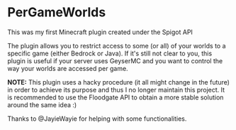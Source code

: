 # PerGameWorlds

This was my first Minecraft plugin created under the Spigot API

The plugin allows you to restrict access to some (or all) of your worlds to a specific game (either Bedrock or Java).
If it's still not clear to you, this plugin is useful if your server uses GeyserMC and you want to control the way your worlds are accessed per game.

**NOTE:** This plugin uses a hacky procedure (it all might change in the future) in order to achieve its purpose and thus I no longer maintain this project. It is recommended to use the Floodgate API to obtain a more stable solution around the same idea :)

Thanks to @JayieWayie for helping with some functionalities.
